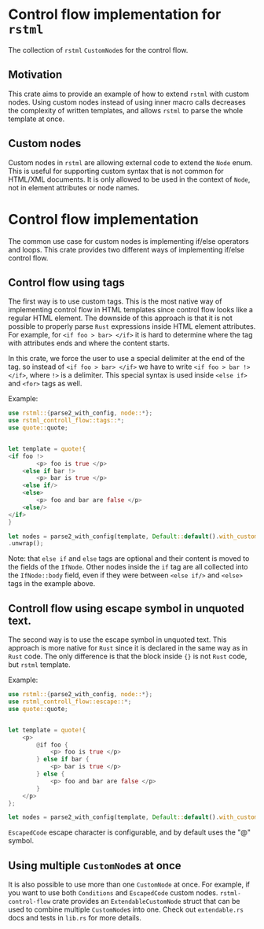 # Control flow implementation for `rstml`

The collection of `rstml` `CustomNode`s for the control flow.

## Motivation

This crate aims to provide an example of how to extend `rstml` with custom nodes.
Using custom nodes instead of using inner macro calls decreases the complexity of written templates, and allows `rstml` to parse the whole template at once.


## Custom nodes
Custom nodes in `rstml` are allowing external code to extend the `Node` enum. This is useful for supporting
custom syntax that is not common for HTML/XML documents. It is only allowed to be used in the context of `Node`, not in element attributes or node names.

# Control flow implementation

The common use case for custom nodes is implementing if/else operators and loops. This crate provides two different ways of implementing if/else control flow.

## Control flow using tags

The first way is to use custom tags. This is the most native way of implementing control flow in HTML templates since control flow looks like a regular HTML element. The downside of this approach is that it is not possible to properly parse `Rust` expressions inside HTML element attributes.
For example, for `<if foo > bar> </if>` it is hard to determine where the tag with attributes ends and where the content starts.

In this crate, we force the user to use a special delimiter at the end of the tag.
so instead of `<if foo > bar> </if>` we have to write `<if foo > bar !> </if>`, where `!>` is a delimiter. This special syntax is used inside `<else if>` and `<for>` tags as well.

Example:
```rust
use rstml::{parse2_with_config, node::*};
use rstml_controll_flow::tags::*;
use quote::quote;


let template = quote!{
<if foo !>
        <p> foo is true </p>
    <else if bar !>
        <p> bar is true </p>
    <else if/>
    <else>
        <p> foo and bar are false </p>
    <else/>
</if>
}

let nodes = parse2_with_config(template, Default::default().with_custom_nodes::<Conditions>())
.unwrap();
```
Note: that `else if` and `else` tags are optional and their content is moved to the fields of the `IfNode`. Other nodes inside the `if` tag are all collected into the `IfNode::body` field, even if they were between `<else if/>` and `<else>` tags in the example above.


## Controll flow using escape symbol in unquoted text.

The second way is to use the escape symbol in unquoted text.
This approach is more native for `Rust` since it is declared in the same way as in `Rust` code.
The only difference is that the block inside `{}` is not `Rust` code, but `rstml` template.

Example:
```rust
use rstml::{parse2_with_config, node::*};
use rstml_controll_flow::escape::*;
use quote::quote;


let template = quote!{
    <p>
        @if foo {
            <p> foo is true </p>
        } else if bar {
            <p> bar is true </p>
        } else {
            <p> foo and bar are false </p>
        }
    </p>
};

let nodes = parse2_with_config(template, Default::default().with_custom_nodes::<EscapedCode>())
```

`EscapedCode` escape character is configurable, and by default uses the "@" symbol.


## Using multiple `CustomNode`s at once
It is also possible to use more than one `CustomNode` at once.
For example, if you want to use both `Conditions` and `EscapedCode` custom nodes.
`rstml-control-flow` crate provides an `ExtendableCustomNode` struct that can be used to combine multiple `CustomNode`s into one. Check out `extendable.rs` docs and tests in `lib.rs` for more details.


```rust